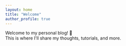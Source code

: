 ```yaml
---
layout: home
title: "Welcome"
author_profile: true
---
```


Welcome to my personal blog! 🚀  
This is where I'll share my thoughts, tutorials, and more. 